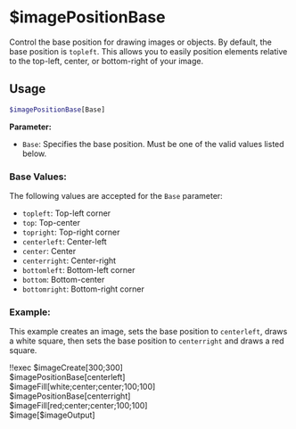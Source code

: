 # $imagePositionBase

Control the base position for drawing images or objects. By default, the base position is `topleft`. This allows you to easily position elements relative to the top-left, center, or bottom-right of your image.

## Usage

```bash
$imagePositionBase[Base]
```

**Parameter:**

*   `Base`: Specifies the base position.  Must be one of the valid values listed below.

### Base Values:

The following values are accepted for the `Base` parameter:

*   `topleft`: Top-left corner
*   `top`: Top-center
*   `topright`: Top-right corner
*   `centerleft`: Center-left
*   `center`: Center
*   `centerright`: Center-right
*   `bottomleft`: Bottom-left corner
*   `bottom`: Bottom-center
*   `bottomright`: Bottom-right corner

### Example:

This example creates an image, sets the base position to `centerleft`, draws a white square, then sets the base position to `centerright` and draws a red square.

<discord-messages>
  <discord-message :bot="false" role-color="#ffcc9a" author="Member">
    !!exec $imageCreate[300;300]<br>$imagePositionBase[centerleft]<br>$imageFill[white;center;center;100;100]<br>$imagePositionBase[centerright]<br>$imageFill[red;center;center;100;100]<br>$image[$imageOutput]<br><br>
  </discord-message>
  <discord-message :bot="true" role-color="#0099ff" author="Custom Command" avatar="https://media.discordapp.net/avatars/725721249652670555/781224f90c3b841ba5b40678e032f74a.webp">
    <discord-embed slot="embeds" image="https://i.imgur.com/wIK4BAm.png"></discord-embed>
  </discord-message>
</discord-messages>
